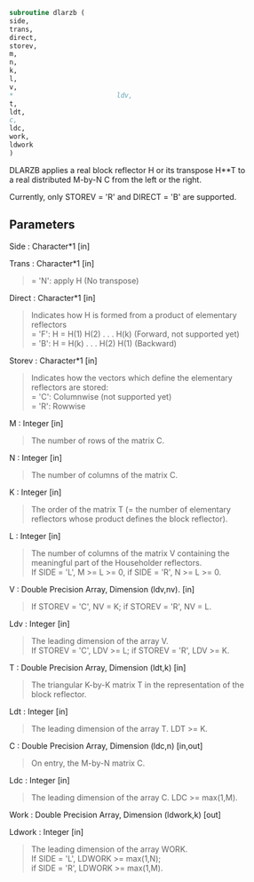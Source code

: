 ```fortran  
subroutine dlarzb (  
side,  
trans,  
direct,  
storev,  
m,  
n,  
k,  
l,  
v,  
*                          ldv,  
t,  
ldt,  
c,  
ldc,  
work,  
ldwork  
)  
```  
  
DLARZB applies a real block reflector H or its transpose H**T to  
a real distributed M-by-N  C from the left or the right.  
  
Currently, only STOREV = 'R' and DIRECT = 'B' are supported.  
  
## Parameters  
Side : Character*1 [in]  
  
Trans : Character*1 [in]  
> = 'N': apply H (No transpose)  
  
Direct : Character*1 [in]  
> Indicates how H is formed from a product of elementary  
> reflectors  
> = 'F': H = H(1) H(2) . . . H(k) (Forward, not supported yet)  
> = 'B': H = H(k) . . . H(2) H(1) (Backward)  
  
Storev : Character*1 [in]  
> Indicates how the vectors which define the elementary  
> reflectors are stored:  
> = 'C': Columnwise                        (not supported yet)  
> = 'R': Rowwise  
  
M : Integer [in]  
> The number of rows of the matrix C.  
  
N : Integer [in]  
> The number of columns of the matrix C.  
  
K : Integer [in]  
> The order of the matrix T (= the number of elementary  
> reflectors whose product defines the block reflector).  
  
L : Integer [in]  
> The number of columns of the matrix V containing the  
> meaningful part of the Householder reflectors.  
> If SIDE = 'L', M >= L >= 0, if SIDE = 'R', N >= L >= 0.  
  
V : Double Precision Array, Dimension (ldv,nv). [in]  
> If STOREV = 'C', NV = K; if STOREV = 'R', NV = L.  
  
Ldv : Integer [in]  
> The leading dimension of the array V.  
> If STOREV = 'C', LDV >= L; if STOREV = 'R', LDV >= K.  
  
T : Double Precision Array, Dimension (ldt,k) [in]  
> The triangular K-by-K matrix T in the representation of the  
> block reflector.  
  
Ldt : Integer [in]  
> The leading dimension of the array T. LDT >= K.  
  
C : Double Precision Array, Dimension (ldc,n) [in,out]  
> On entry, the M-by-N matrix C.  
  
Ldc : Integer [in]  
> The leading dimension of the array C. LDC >= max(1,M).  
  
Work : Double Precision Array, Dimension (ldwork,k) [out]  
  
Ldwork : Integer [in]  
> The leading dimension of the array WORK.  
> If SIDE = 'L', LDWORK >= max(1,N);  
> if SIDE = 'R', LDWORK >= max(1,M).  
  

